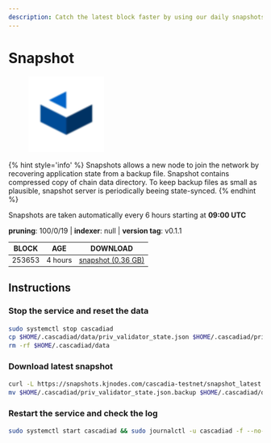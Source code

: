 ```yaml
---
description: Catch the latest block faster by using our daily snapshots.
---
```


# Snapshot

<figure><img src="https://raw.githubusercontent.com/kj89/cosmos-images/main/logos/cascadia.png" width="150" alt=""><figcaption></figcaption></figure>

{% hint style='info' %}
Snapshots allows a new node to join the network by recovering application state from a backup file. 
Snapshot contains compressed copy of chain data directory. To keep backup files as small as plausible, 
snapshot server is periodically beeing state-synced.
{% endhint %}

Snapshots are taken automatically every 6 hours starting at **09:00 UTC**

**pruning**: 100/0/19 | **indexer**: null | **version tag**: v0.1.1

| BLOCK             | AGE             | DOWNLOAD                                                                                            |
| ----------------- | --------------- | --------------------------------------------------------------------------------------------------- |
| 253653 | 4 hours | [snapshot (0.36 GB)](https://snapshots.kjnodes.com/cascadia-testnet/snapshot\_latest.tar.lz4) |

## Instructions

### Stop the service and reset the data

```bash
sudo systemctl stop cascadiad
cp $HOME/.cascadiad/data/priv_validator_state.json $HOME/.cascadiad/priv_validator_state.json.backup
rm -rf $HOME/.cascadiad/data
```

### Download latest snapshot

```bash
curl -L https://snapshots.kjnodes.com/cascadia-testnet/snapshot_latest.tar.lz4 | tar -Ilz4 -xf - -C $HOME/.cascadiad
mv $HOME/.cascadiad/priv_validator_state.json.backup $HOME/.cascadiad/data/priv_validator_state.json
```

### Restart the service and check the log

```bash
sudo systemctl start cascadiad && sudo journalctl -u cascadiad -f --no-hostname -o cat
```
